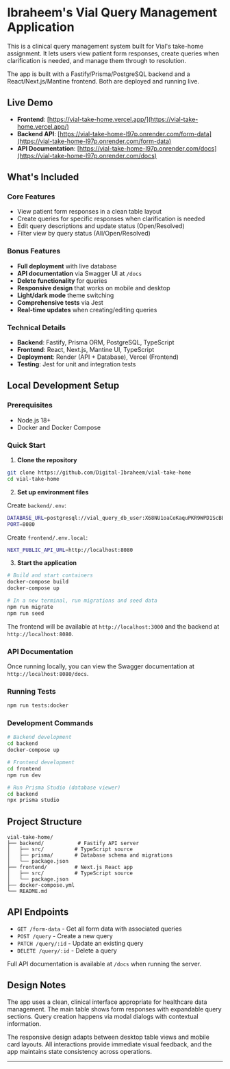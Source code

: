 # Ibraheem's Vial Query Management Application

This is a clinical query management system built for Vial's take-home assignment. It lets users view patient form responses, create queries when clarification is needed, and manage them through to resolution.

The app is built with a Fastify/Prisma/PostgreSQL backend and a React/Next.js/Mantine frontend. Both are deployed and running live.

## Live Demo

- **Frontend**: [https://vial-take-home.vercel.app/](https://vial-take-home.vercel.app/)
- **Backend API**: [https://vial-take-home-l97p.onrender.com/form-data](https://vial-take-home-l97p.onrender.com/form-data)
- **API Documentation**: [https://vial-take-home-l97p.onrender.com/docs](https://vial-take-home-l97p.onrender.com/docs)

## What's Included

### Core Features
- View patient form responses in a clean table layout
- Create queries for specific responses when clarification is needed
- Edit query descriptions and update status (Open/Resolved)
- Filter view by query status (All/Open/Resolved)

### Bonus Features
- **Full deployment** with live database
- **API documentation** via Swagger UI at `/docs`
- **Delete functionality** for queries
- **Responsive design** that works on mobile and desktop
- **Light/dark mode** theme switching
- **Comprehensive tests** via Jest
- **Real-time updates** when creating/editing queries


### Technical Details
- **Backend**: Fastify, Prisma ORM, PostgreSQL, TypeScript
- **Frontend**: React, Next.js, Mantine UI, TypeScript
- **Deployment**: Render (API + Database), Vercel (Frontend)
- **Testing**: Jest for unit and integration tests

## Local Development Setup

### Prerequisites
- Node.js 18+
- Docker and Docker Compose

### Quick Start

1. **Clone the repository**
```bash
git clone https://github.com/Digital-Ibraheem/vial-take-home
cd vial-take-home
```

2. **Set up environment files**

Create `backend/.env`:
```bash
DATABASE_URL=postgresql://vial_query_db_user:X68NU1oaCeKaquPKR9WPD1ScBBWNpqzj@dpg-d13lgou3jp1c73d74jfg-a/vial_query_db
PORT=8080
```

Create `frontend/.env.local`:
```bash
NEXT_PUBLIC_API_URL=http://localhost:8080
```

3. **Start the application**
```bash
# Build and start containers
docker-compose build
docker-compose up

# In a new terminal, run migrations and seed data
npm run migrate
npm run seed
```

The frontend will be available at `http://localhost:3000` and the backend at `http://localhost:8080`.

### API Documentation
Once running locally, you can view the Swagger documentation at `http://localhost:8080/docs`.

### Running Tests
```bash
npm run tests:docker
```

### Development Commands
```bash
# Backend development
cd backend
docker-compose up

# Frontend development  
cd frontend
npm run dev

# Run Prisma Studio (database viewer)
cd backend
npx prisma studio
```

## Project Structure

```
vial-take-home/
├── backend/           # Fastify API server
│   ├── src/          # TypeScript source
│   ├── prisma/       # Database schema and migrations
│   └── package.json
├── frontend/         # Next.js React app
│   ├── src/          # TypeScript source
│   └── package.json
├── docker-compose.yml
└── README.md
```

## API Endpoints

- `GET /form-data` - Get all form data with associated queries
- `POST /query` - Create a new query
- `PATCH /query/:id` - Update an existing query
- `DELETE /query/:id` - Delete a query

Full API documentation is available at `/docs` when running the server.

## Design Notes

The app uses a clean, clinical interface appropriate for healthcare data management. The main table shows form responses with expandable query sections. Query creation happens via modal dialogs with contextual information.

The responsive design adapts between desktop table views and mobile card layouts. All interactions provide immediate visual feedback, and the app maintains state consistency across operations.

---